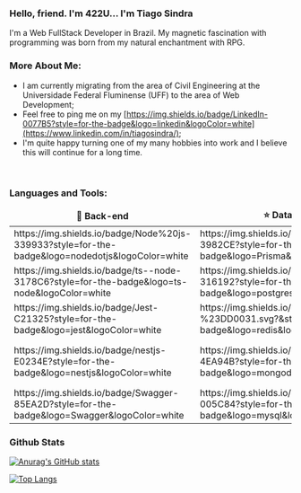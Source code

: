 ### Hello, friend. I'm 422U... I'm Tiago Sindra
I'm a Web FullStack Developer in Brazil. My magnetic fascination with programming was born from my natural enchantment with RPG.

### More About Me:
- I am currently migrating from the area of Civil Engineering at the Universidade Federal Fluminense (UFF) to the area of Web Development;
- Feel free to ping me on my [https://img.shields.io/badge/LinkedIn-0077B5?style=for-the-badge&logo=linkedin&logoColor=white](https://www.linkedin.com/in/tiagosindra/);
- I'm quite happy turning one of my many hobbies into work and I believe this will continue for a long time.
<br>

### Languages and Tools:
<table>
  <thead align="center">
    <tr border: none;>
      <td><b>🎁 Back-end</b></td>
      <td><b>⭐ Database</b></td>
      <td><b>📚 Front-end</b></td>
      <td><b>🛎 Libraries</b></td>
      <td><b>🛎 IDEs</b></td>
      <td><b>📬 Operational Systems</b></td>
    </tr>
  </thead>
  <tbody>
    <tr>
      <td>https://img.shields.io/badge/Node%20js-339933?style=for-the-badge&logo=nodedotjs&logoColor=white</td>
      <td>https://img.shields.io/badge/Prisma-3982CE?style=for-the-badge&logo=Prisma&logoColor=white</td>
      <td>https://img.shields.io/badge/HTML5-E34F26?style=for-the-badge&logo=html5&logoColor=white</td>
      <td>https://img.shields.io/badge/eslint-3A33D1?style=for-the-badge&logo=eslint&logoColor=white</td>
      <td>https://img.shields.io/badge/VSCode-0078D4?style=for-the-badge&logo=visual%20studio%20code&logoColor=white</td>
      <td>https://img.shields.io/badge/Linux-FCC624?style=for-the-badge&logo=linux&logoColor=black</td>
    </tr>
	  <tr>
      <td>https://img.shields.io/badge/ts--node-3178C6?style=for-the-badge&logo=ts-node&logoColor=white</td>
      <td>https://img.shields.io/badge/PostgreSQL-316192?style=for-the-badge&logo=postgresql&logoColor=white</td>
      <td>https://img.shields.io/badge/CSS3-1572B6?style=for-the-badge&logo=css3&logoColor=white</td>
      <td>https://img.shields.io/badge/prettier-1A2C34?style=for-the-badge&logo=prettier&logoColor=F7BA3E</td>
      <td>https://img.shields.io/badge/apache%20netbeans-1B6AC6?style=for-the-badge&logo=apache%20netbeans%20IDE&logoColor=white</td>
      <td>https://img.shields.io/badge/Fedora-294172?style=for-the-badge&logo=fedora&logoColor=white</td>
    </tr>
    <tr>
      <td>https://img.shields.io/badge/Jest-C21325?style=for-the-badge&logo=jest&logoColor=white</td>
      <td>https://img.shields.io/badge/redis-%23DD0031.svg?&style=for-the-badge&logo=redis&logoColor=white</td>
      <td>https://img.shields.io/badge/React-20232A?style=for-the-badge&logo=react&logoColor=61DAFB</td>
      <td>https://img.shields.io/badge/JWT-000000?style=for-the-badge&logo=JSON%20web%20tokens&logoColor=white</td>
      <td>https://img.shields.io/badge/Eclipse-2C2255?style=for-the-badge&logo=eclipse&logoColor=white</td>
      <td>https://img.shields.io/badge/Ubuntu-E95420?style=for-the-badge&logo=ubuntu&logoColor=white</td>
    </tr>
    <tr>
      <td>https://img.shields.io/badge/nestjs-E0234E?style=for-the-badge&logo=nestjs&logoColor=white</td>
      <td>https://img.shields.io/badge/MongoDB-4EA94B?style=for-the-badge&logo=mongodb&logoColor=white</td>
      <td>https://img.shields.io/badge/styled--components-DB7093?style=for-the-badge&logo=styled-components&logoColor=white</td>
      <td>https://img.shields.io/badge/Vite-B73BFE?style=for-the-badge&logo=vite&logoColor=FFD62E</td>
      <td>https://img.shields.io/badge/Visual_Studio-5C2D91?style=for-the-badge&logo=visual%20studio&logoColor=white</td>
      <td>https://img.shields.io/badge/Windows-0078D6?style=for-the-badge&logo=windows&logoColor=white</td>
    </tr>
    <tr>
      <td>https://img.shields.io/badge/Swagger-85EA2D?style=for-the-badge&logo=Swagger&logoColor=white</td>
      <td>https://img.shields.io/badge/MySQL-005C84?style=for-the-badge&logo=mysql&logoColor=white</td>
      <td>https://img.shields.io/badge/next%20js-000000?style=for-the-badge&logo=nextdotjs&logoColor=white</td>
      <td>https://img.shields.io/badge/axios-671ddf?&style=for-the-badge&logo=axios&logoColor=white</td>
      <td>https://img.shields.io/badge/Android_Studio-3DDC84?style=for-the-badge&logo=android-studio&logoColor=white</td>
      <td>https://img.shields.io/badge/Android-3DDC84?style=for-the-badge&logo=android&logoColor=white</td>
    </tr>
  </tbody>
</table>


### Github Stats
<a href='https://github.com/422UR4H/github-stats-transparent'>

![Anurag's GitHub stats](https://github-readme-stats.vercel.app/api?username=422UR4H&hide=prs,issues&show_icons=true&theme=codeSTACKr)

[![Top Langs](https://github-readme-stats.vercel.app/api/top-langs/?username=422UR4H&layout=compact&theme=codeSTACKr)](https://github.com/422UR4H/github-readme-stats)
